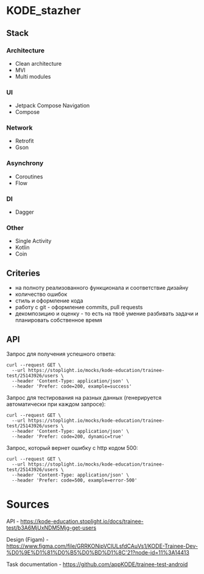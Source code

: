# KODE_stazher

## Stack

### Architecture

- Clean architecture
- MVI
- Multi modules

### UI

- Jetpack Compose Navigation
- Compose

### Network

- Retrofit
- Gson

### **Asynchrony**

- Coroutines
- Flow

### DI

- Dagger

### Other

- Single Activity
- Kotlin
- Coin

## Criteries

- на полноту реализованного функционала и соответствие дизайну
- количество ошибок
- стиль и оформление кода
- работу с git - оформление commits, pull requests
- декомпозицию и оценку - то есть на твоё умение разбивать задачи и планировать собственное время

## API

Запрос для получения успешного ответа:

```
curl --request GET \
  --url https://stoplight.io/mocks/kode-education/trainee-test/25143926/users \
  --header 'Content-Type: application/json' \
  --header 'Prefer: code=200, example=success'
```

Запрос для тестирования на разных данных (генерируется автоматически при каждом запросе):

```
curl --request GET \
  --url https://stoplight.io/mocks/kode-education/trainee-test/25143926/users \
  --header 'Content-Type: application/json' \
  --header 'Prefer: code=200, dynamic=true'
```

Запрос, который вернет ошибку с http кодом 500:

```
curl --request GET \
  --url https://stoplight.io/mocks/kode-education/trainee-test/25143926/users \
  --header 'Content-Type: application/json' \
  --header 'Prefer: code=500, example=error-500'
```

# Sources

API - https://kode-education.stoplight.io/docs/trainee-test/b3A6MjUxNDM5Mjg-get-users

Design (Figam) - https://www.figma.com/file/GRRKONipVClULsfdCAuVs1/KODE-Trainee-Dev-%D0%9E%D1%81%D0%B5%D0%BD%D1%8C'21?node-id=11%3A14413

Task documentation - https://github.com/appKODE/trainee-test-android
